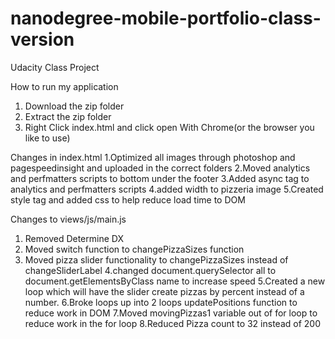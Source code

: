 # nanodegree-mobile-portfolio-class-version
Udacity Class Project

How to run my application
1. Download the zip folder
2. Extract the zip folder
3. Right Click index.html and click open With Chrome(or the browser you like to use)

Changes in index.html
1.Optimized all images through photoshop and pagespeedinsight and uploaded in the correct folders
2.Moved analytics and perfmatters scripts to bottom under the footer
3.Added async tag to analytics and perfmatters scripts
4.added width to pizzeria image
5.Created style tag and added css to help reduce load time to DOM

Changes to views/js/main.js
1. Removed Determine DX
2. Moved switch function to changePizzaSizes function
3. Moved pizza slider functionality to changePizzaSizes instead of changeSliderLabel
4.changed document.querySelector all to document.getElementsByClass name to increase speed
5.Created a new loop which will have the slider create pizzas by percent instead of a number.
6.Broke loops up into 2 loops updatePositions function to reduce work in DOM
7.Moved movingPizzas1 variable out of for loop to reduce work in the for loop
8.Reduced Pizza count to 32 instead of 200

